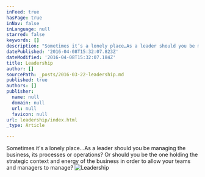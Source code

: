 ```yaml
---
inFeed: true
hasPage: true
inNav: false
inLanguage: null
starred: false
keywords: []
description: "Sometimes it’s a lonely place…As a leader should you be managing the business, its processes or operations? Or should you be the one holding the strategic context and energy of the business in order to allow your teams and managers to manage? \n \n"
datePublished: '2016-04-08T15:32:07.823Z'
dateModified: '2016-04-08T15:32:07.184Z'
title: Leadership
author: []
sourcePath: _posts/2016-03-22-leadership.md
published: true
authors: []
publisher:
  name: null
  domain: null
  url: null
  favicon: null
url: leadership/index.html
_type: Article

---
```

Sometimes it's a lonely place...As a leader should you be managing the business, its processes or operations? Or should you be the one holding the strategic context and energy of the business in order to allow your teams and managers to manage? 
![Leadership](https://imgflo.herokuapp.com/graph/vahj1ThiexotieMo/9271eaaea2ddfc47d7d04dd3719e0ee3/noop.gif?input=https%3A%2F%2Fthe-grid-user-content.s3-us-west-2.amazonaws.com%2F2bf57af4-6861-4d15-8731-3427ab5ae215.gif)